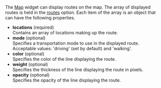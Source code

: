 The [Map](/api-reference/10%20UI%20Widgets/dxMap '/Documentation/ApiReference/UI_Widgets/dxMap/') widget can display routes on the map. The array of displayed routes is held in the [routes](/api-reference/10%20UI%20Widgets/dxMap/1%20Configuration/routes '/Documentation/ApiReference/UI_Widgets/dxMap/Configuration/#routes') option. Each item of the array is an object that can have the following properties.

- **locations** (required)  
Contains an array of locations making up the route.
- **mode** (optional)  
Specifies a transportation mode to use in the displayed route. Acceptable values: 'driving' (set by default) and 'walking'.
- **color** (optional)  
Specifies the color of the line displaying the route.
- **weight** (optional)  
Specifies the thickness of the line displaying the route in pixels.
- **opacity** (optional)  
Specifies the opacity of the line displaying the route.